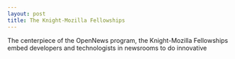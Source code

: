 ```yaml
---
layout: post
title: The Knight-Mozilla Fellowships
---
```


The centerpiece of the OpenNews program, the Knight-Mozilla Fellowships embed developers and technologists in newsrooms to do innovative 

<script type="text/javascript">
$(document).ready(function () { 
$('#nav li a.fellowships').addClass('active');
});
</script>